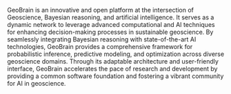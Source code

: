 GeoBrain is an innovative and open platform at the intersection of Geoscience, Bayesian reasoning, and artificial intelligence. It serves as a dynamic network to leverage advanced computational and AI techniques for enhancing decision-making processes in sustainable geoscience. By seamlessly integrating Bayesian reasoning with state-of-the-art AI technologies, GeoBrain provides a comprehensive framework for probabilistic inference, predictive modeling, and optimization across diverse geoscience domains. Through its adaptable architecture and user-friendly interface, GeoBrain accelerates the pace of research and development by providing a common software foundation and fostering a vibrant community for AI in geoscience.
